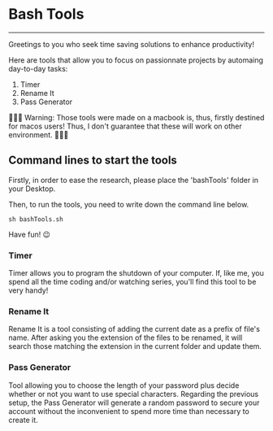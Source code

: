 # Bash Tools

-----

Greetings to you who seek time saving solutions to enhance productivity!

Here are tools that allow you to focus on passionnate projects by automaing day-to-day tasks:
1. Timer
2. Rename It
3. Pass Generator

🚨🚨🚨 Warning: Those tools were made on a macbook is, thus, firstly destined for macos users!
Thus, I don't guarantee that these will work on other environment. 🚨🚨🚨


## Command lines to start the tools
Firstly, in order to ease the research, please place the 'bashTools' folder in your Desktop.

Then, to run the tools, you need to write down the command line below.
```
sh bashTools.sh
```

Have fun! 😉


### Timer
Timer allows you to program the shutdown of your computer.
If, like me, you spend all the time coding and/or watching series, you'll find this tool to be very handy!


### Rename It
Rename It is a tool consisting of adding the current date as a prefix of file's name.
After asking you the extension of the files to be renamed, it will search those matching the extension in the current folder and update them.

### Pass Generator
Tool allowing you to choose the length of your password plus decide whether or not you want to use special characters.
Regarding the previous setup, the Pass Generator will generate a random password to secure your account without the inconvenient to spend more time than necessary to create it.